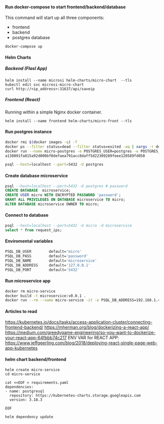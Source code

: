 #### Run docker-compose to start frontend/backend/database

This command will start up all three components:
 
 * frontend
 * backend
 * postgres database


```
docker-compose up
```

#### Helm Charts

##### Backend (Flasl App)
```
helm install --name microsi helm-charts/micro-chart  --tls
kubectl edit svc microsi-micro-chart
curl http://<ip_address>:31637/api/saveip
```

##### Frontend (React)

Running within a simple Nginx docker container.
```
helm install --name frontend helm-charts/micro-front --tls
```


#### Run postgres instance

```bash
docker rmi $(docker images -q) -f
docker ps --filter status=dead --filter status=exited -aq | xargs -r docker rm -v
docker run --name micro-postgres -e POSTGRES_USER=postgres -e POSTGRES_PASSWORD=password -p 5432:5432 -d postgres
a138091fa815a92d000bf0defaea791acc8daff5d22309289feee120589fd050

psql --host=localhost --port=5432 -U postgres

```          

#### Create database microservice

```sql
psql --host=localhost --port=5432 -U postgres # password
CREATE DATABASE  microservice;
CREATE USER micro WITH ENCRYPTED PASSWORD 'password'; 
GRANT ALL PRIVILEGES ON DATABASE microservice TO micro;
ALTER DATABASE microservice OWNER TO micro;
```

#### Connect to database
```sql
psql --host=localhost --port=5432 -U micro -d microservice
select * from request_ips;


```
#### Enviromental variables 
```bash
PSQL_DB_USER        default='micro'
PSQL_DB_PASS        default='password'
PSQL_DB_NAME        default='microservice'
PSQL_DB_ADDRESS     default='127.0.0.1'
PSQL_DB_PORT        default='5432'
```

#### Run microservice app
```bash
docker rm micro-service
docker build -t microservice:v0.0.1 .
docker run --rm --name micro-service -it -e PSQL_DB_ADDRESS=192.168.1.45 -p 5001:8000 -d microservice:v0.0.1

```



#### Articles to read
https://kubernetes.io/docs/tasks/access-application-cluster/connecting-frontend-backend/
https://mherman.org/blog/dockerizing-a-react-app/
https://medium.com/greedygame-engineering/so-you-want-to-dockerize-your-react-app-64fbbb74c217
ENV VAR for REACT APP: https://www.jeffgeerling.com/blog/2018/deploying-react-single-page-web-app-kubernetes

#### helm chart backend/frontend

```
helm create micro-service
cd micro-service

cat <<EOF > requirements.yaml
dependencies:
- name: postgresql
  repository: https://kubernetes-charts.storage.googleapis.com
  version: 3.18.3

EOF

helm dependency update

```
